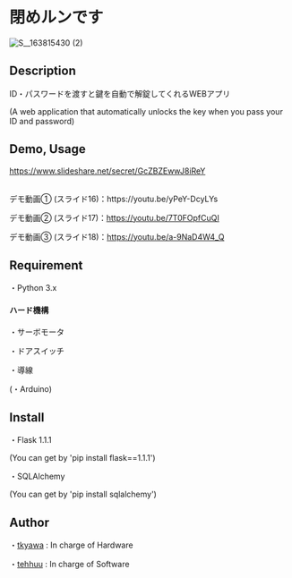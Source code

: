 閉めルンです
====

![S__163815430 (2)](https://user-images.githubusercontent.com/48121881/77843198-d1336300-71d5-11ea-8d9c-aa0ea4339d8f.jpg)

## Description

ID・パスワードを渡すと鍵を自動で解錠してくれるWEBアプリ

(A web application that automatically unlocks the key when you pass your ID and password)

## Demo, Usage

https://www.slideshare.net/secret/GcZBZEwwJ8iReY

<br>
デモ動画① (スライド16)：https://youtu.be/yPeY-DcyLYs

デモ動画② (スライド17)：https://youtu.be/7T0FOpfCuQI

デモ動画③ (スライド18)：https://youtu.be/a-9NaD4W4_Q

## Requirement

・Python 3.x

#### ハード機構
・サーボモータ

・ドアスイッチ

・導線

(・Arduino)

## Install

・Flask 1.1.1

(You can get by 'pip install flask==1.1.1')

・SQLAlchemy

(You can get by 'pip install sqlalchemy')

## Author

・[tkyawa](https://github.com/tkyawa) : In charge of Hardware

・[tehhuu](https://github.com/tehhuu) : In charge of Software
